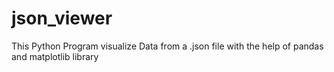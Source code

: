 # json_viewer
This Python Program visualize Data from a .json file with the help of pandas and matplotlib library
